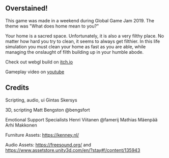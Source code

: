 ## Overstained!

This game was made in a weekend during Global Game Jam 2019. The theme was "What does home mean to you?"

Your home is a sacred space. Unfortunately, it is also a very filthy place. No matter how hard you try to clean, it seems to always get filthier. In this life simulation you must clean your home as fast as you are able, while managing the onslaught of filth building up in your humble abode.

Check out webgl build on [itch.io](https://bengsfort.itch.io/overstained)

Gameplay video on [youtube](https://youtu.be/e5ED1Kzrn8g)

## Credits
Scripting, audio, ui
Gintas Skersys

3D, scripting
Matt Bengston @bengsfort

Emotional Support Specialists
Henri Viitanen @famerij
Mathias Mäenpää
Arhi Makkonen

Furniture Assets: https://kenney.nl/

Audio Assets: https://freesound.org/ and https://www.assetstore.unity3d.com/en/?stay#!/content/135943
